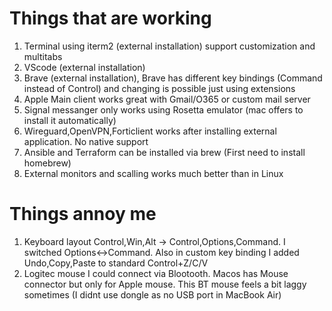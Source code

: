 # Things that are working
1. Terminal using iterm2 (external installation) support customization and multitabs
2. VScode (external installation)
3. Brave (external installation), Brave has different key bindings (Command instead of Control) and changing is possible just using extensions
4. Apple Main client works great with Gmail/O365 or custom mail server
5. Signal messanger only works using Rosetta emulator (mac offers to install it automatically)
6. Wireguard,OpenVPN,Forticlient works after installing external application. No native support
7. Ansible and Terraform can be installed via brew (First need to install homebrew)
8. External monitors and scalling works much better than in Linux

# Things annoy me
1. Keyboard layout Control,Win,Alt -> Control,Options,Command. I switched Options<->Command. Also in custom key binding I added Undo,Copy,Paste to standard Control+Z/C/V
2. Logitec mouse I could connect via Blootooth. Macos has Mouse connector but only for Apple mouse. This BT mouse feels a bit laggy sometimes (I didnt use dongle as no USB port in MacBook Air)
